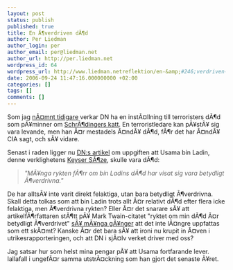 ```yaml
---
layout: post
status: publish
published: true
title: En Ã¶verdriven dÃ¶d
author: Per Liedman
author_login: per
author_email: per@liedman.net
author_url: http://per.liedman.net
wordpress_id: 64
wordpress_url: http://www.liedman.netreflektion/en-&amp;#246;verdriven-d&amp;#246;d/
date: 2006-09-24 11:47:16.000000000 +02:00
categories: []
tags: []
comments: []
---
```

Som jag <a href="http://per.liedman.net/index.php?/archives/54-Pastaende-fran-de-doeda.html">nÃ¤mnt tidigare</a> verkar DN ha en instÃ¤llning till terroristers dÃ¶d som pÃ¥minner om <a href="http://en.wikipedia.org/wiki/Schr%C3%B6dinger's_cat">SchrÃ¶dingers katt</a>. En terroristledare kan pÃ¥stÃ¥ sig vara levande, men han Ã¤r mestadels Ã¤ndÃ¥ dÃ¶d, fÃ¶r det har Ã¤ndÃ¥ CIA sagt, och sÃ¥ vidare.

Senast i raden ligger nu <a href="http://www.dn.se/DNet/jsp/polopoly.jsp?d=148&a=575053&previousRenderType=1">DN:s artikel</a> om uppgiften att Usama bin Ladin, denne verklighetens <a href="http://en.wikipedia.org/wiki/Kaiser_Soze">Keyser SÃ¶ze</a>, skulle vara dÃ¶d:
<blockquote><i>"MÃ¥nga rykten fÃ¶rr om bin Ladins dÃ¶d har visat sig vara betydligt Ã¶verdrivna."</i></blockquote>
De har alltsÃ¥ inte varit direkt felaktiga, utan bara betydligt Ã¶verdrivna. Skall detta tolkas som att bin Ladin trots allt Ã¤r relativt dÃ¶d efter flera icke felaktiga, men Ã¶verdrivna rykten? Eller Ã¤r det snarare sÃ¥ att artikelfÃ¶rfattaren stÃ¶tt pÃ¥ Mark Twain-citatet "ryktet om min dÃ¶d Ã¤r betydligt Ã¶verdrivet" <a href="http://www.google.se/search?q=%22ryktet+om+min+d%C3%B6d+%C3%A4r+betydligt+%C3%B6verdrivet%22">sÃ¥ mÃ¥nga gÃ¥nger</a> att det inte lÃ¤ngre uppfattas som ett skÃ¤mt? Kanske Ã¤r det bara sÃ¥ att ironi nu krupit in Ã¤ven i utrikesrapporteringen, och att DN i sjÃ¤lv verket driver med oss?

Jag satsar hur som helst mina pengar pÃ¥ att Usama fortfarande lever. Iallafall i ungefÃ¤r samma utstrÃ¤ckning som han gjort det senaste Ã¥ret.
